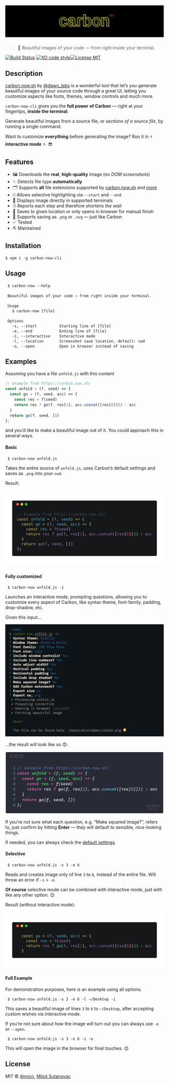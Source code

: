 # [![Carbon CLI](static/banner.png)](https://github.com/mixn/carbon-now-cli)

> 🎨 Beautiful images of your code — from right inside your terminal.

[![Build Status](https://travis-ci.org/mixn/carbon-now-cli.svg?branch=master)](https://travis-ci.org/mixn/carbon-now-cli) [![XO code style](https://img.shields.io/badge/code_style-XO-5ed9c7.svg)](https://github.com/xojs/xo)[![License MIT](https://img.shields.io/github/license/mashape/apistatus.svg)](https://github.com/mixn/carbon-now-cli/blob/master/license)

## Description

[carbon.now.sh](https://carbon.now.sh/) by [@dawn_labs](https://twitter.com/dawn_labs) is a wonderful tool that let’s you generate beautiful images of your source code through a great UI, letting you customize aspects like fonts, themes, window controls and much more.

`carbon-now-cli` gives you the **full power of Carbon** — right at your fingertips, **inside the terminal**.

Generate beautiful images from a source file, or *sections of a source file*, by running a single command.

Want to customize **everything** before generating the image? Run it in ⚡️ **interactive mode** ⚡️. 😎

<!-- TODO: GIF demo here -->

## Features

- 🖼 Downloads the **real**, **high-quality** image (*no DOM screenshots*)
- ✨ Detects file type **automatically**
- 🗂 Supports **all** file extensions supported by [carbon.now.sh](https://carbon.now.sh) and [more](https://github.com/mixn/carbon-now-cli/blob/master/src/helpers/language-map.json)
- 🖱 Allows selective highlighting via `--start` and `--end`
- 🐶 Displays image directly in supported terminals
- ⏱ Reports each step and therefore *shortens the wait*
- 👀 Saves to given location or only opens in browser for manual finish
- 🌈 Supports saving as `.png` or `.svg` — just like Carbon
- ✅ Tested
- ⛏ Maintained

## Installation

```
$ npm i -g carbon-now-cli
```

## Usage

```
 $ carbon-now --help

 Beautiful images of your code — from right inside your terminal.

 Usage
   $ carbon-now [file]

 Options
   -s, --start          Starting line of [file]
   -e, --end            Ending line of [file]
   -i, --interactive    Interactive mode
   -l, --location       Screenshot save location, default: cwd
   -o, --open           Open in browser instead of saving
```

## Examples

Assuming you have a file `unfold.js` with this content

```javascript
// Example from https://carbon.now.sh/
const unfold = (f, seed) => {
  const go = (f, seed, acc) => {
    const res = f(seed)
    return res ? go(f, res[1], acc.concat([res[0]])) : acc
  }
  return go(f, seed, [])
};
```

and you’d like to make a beautiful image out of it. You could approach this in several ways.

#### Basic

```
 $ carbon-now unfold.js
```

Takes the entire source of `unfold.js`, uses Carbon’s default settings and saves as `.png` into your `cwd`. 

Result:

![Basic example](static/example-1.png)

#### Fully customized

```
 $ carbon-now unfold.js -i
```

Launches an interactive mode, prompting questions, allowing you to customize every aspect of Carbon, like syntax theme, font-family, padding, drop-shadow, etc.

Given this input…

![Example 2, Input](static/example-2-1.png)

…the result will look like so 😍:

![Example 2, Output](static/example-2-2.png)

If you’re not sure what each question, e.g. “Make squared image?”, refers to, just confirm by hitting **Enter** — they will default to sensible, nice-looking things.

If needed, you can always check the [default settings](https://github.com/mixn/carbon-now-cli/blob/master/src/helpers/default-settings.js).

#### Selective

```
 $ carbon-now unfold.js -s 3 -e 6
```

Reads and creates image only of line `3` to `6`, instead of the entire file. Will throw an error if `-s` > `-e`.

**Of course** selective mode can be combined with interactive mode, just with like any other option. 😊

Result (without interactive mode):

![Example 3](static/example-3.png)

#### Full Example

For demonstration purposes, here is an example using all options.

```
 $ carbon-now unfold.js -s 3 -e 6 -l ~/Desktop -i
```

This saves a beautiful image of lines `3` to `6` to `~/Desktop`, after accepting custom wishes via interactive mode.

If you’re not sure about how the image will turn out you can always use `-o` or `--open`.

```
 $ carbon-now unfold.js -s 3 -e 6 -i -o
```

This will open the image in the browser for final touches. 😌

## License

MIT © [@mixn](https://twitter.com/mixn), [Miloš Sutanovac](https://github.com/mixn)
